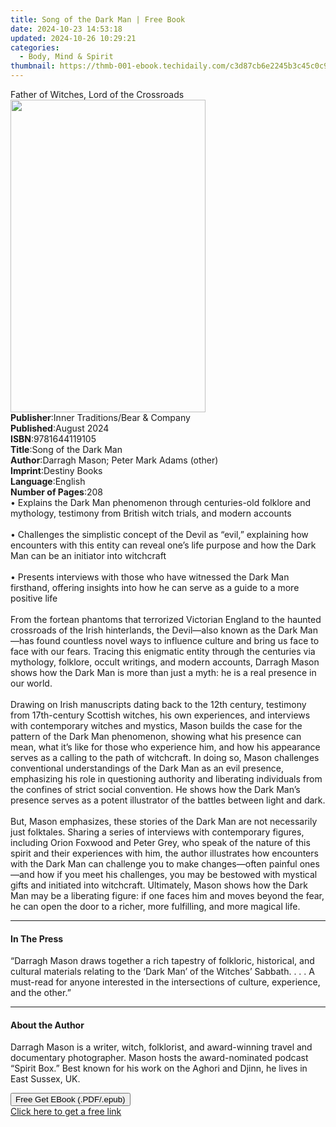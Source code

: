 ```yaml
---
title: Song of the Dark Man | Free Book
date: 2024-10-23 14:53:18
updated: 2024-10-26 10:29:21
categories:
  - Body, Mind & Spirit
thumbnail: https://thmb-001-ebook.techidaily.com/c3d87cb6e2245b3c45c0c90e5a14c271d237333257ea8479cde668001dc58729.jpg
---
```

<main id="book-container">
  <div class="flex flex-col">
    <div class="book-brief flex-1 py-6 px-4 sm:p-6 md:py-10 md:px-8">
      <!-- brief-->
      <div class="book-brief-main">
        Father of Witches, Lord of the Crossroads
      </div>
    </div>
    <div
      class="book-meta-info flex-1 grid gap-4 col-start-1 col-end-3 row-start-1 sm:mb-6 sm:grid-cols-4 lg:gap-6 lg:col-start-2 lg:row-end-6 lg:row-span-6 lg:mb-0"
    >
      <div
        class="book-meta-info-left place-content-center mt-4 p-4 text-sm leading-6 col-start-2 col-span-2 dark:text-slate-400"
      >
        <img
          class="w-full h-500 object-cover rounded-lg sm:h-255 sm:col-span-2 lg:col-span-full"
          src="https://img-001-ebook.techidaily.com/f3eca8ae33ebb5fe7df3123f72f2554fdd847454b2139092f840d055b315eee2.jpg"
          alt=""
          width="312"
          height="500"
        />
      </div>
      <div
        class="book-meta-info-right mt-2 col-start-1 row-start-2 col-span-3 self-center"
      >
        <!-- meta data  -->
        <div class="flex flex-col px-4 md:px-8">
          <div class="flex-1">
            <strong>Publisher</strong>:<span class="px-2"
              >Inner Traditions/Bear &amp; Company</span
            >
          </div>
          <div class="flex-1">
            <strong>Published</strong>:<span class="px-2">August 2024</span>
          </div>
          <div class="flex-1">
            <strong>ISBN</strong>:<span class="px-2">9781644119105</span>
          </div>
          <div class="flex-1">
            <strong>Title</strong>:<span class="px-2"
              >Song of the Dark Man</span
            >
          </div>
          <div class="flex-1">
            <strong>Author</strong>:<span class="px-2"
              >Darragh Mason; Peter Mark Adams (other)</span
            >
          </div>
          <div class="flex-1">
            <strong>Imprint</strong>:<span class="px-2">Destiny Books</span>
          </div>
          <div class="flex-1">
            <strong>Language</strong>:<span class="px-2">English</span>
          </div>
          <div class="flex-1">
            <strong>Number of Pages</strong>:<span class="px-2">208</span>
          </div>
        </div>
      </div>
    </div>
    <div class="book-description flex-1 py-6 px-4 sm:p-6 md:py-10 md:px-8">
      <div class="book-description-main">
        <div accordion-content="" id="description">
          • Explains the Dark Man phenomenon through centuries-old folklore and
          mythology, testimony from British witch trials, and modern accounts<br /><br />•
          Challenges the simplistic concept of the Devil as “evil,” explaining
          how encounters with this entity can reveal one’s life purpose and how
          the Dark Man can be an initiator into witchcraft<br /><br />• Presents
          interviews with those who have witnessed the Dark Man firsthand,
          offering insights into how he can serve as a guide to a more positive
          life<br /><br />From the fortean phantoms that terrorized Victorian
          England to the haunted crossroads of the Irish hinterlands, the
          Devil—also known as the Dark Man—has found countless novel ways to
          influence culture and bring us face to face with our fears. Tracing
          this enigmatic entity through the centuries via mythology, folklore,
          occult writings, and modern accounts, Darragh Mason shows how the Dark
          Man is more than just a myth: he is a real presence in our world.<br /><br />Drawing
          on Irish manuscripts dating back to the 12th century, testimony from
          17th-century Scottish witches, his own experiences, and interviews
          with contemporary witches and mystics, Mason builds the case for the
          pattern of the Dark Man phenomenon, showing what his presence can
          mean, what it’s like for those who experience him, and how his
          appearance serves as a calling to the path of witchcraft. In doing so,
          Mason challenges conventional understandings of the Dark Man as an
          evil presence, emphasizing his role in questioning authority and
          liberating individuals from the confines of strict social convention.
          He shows how the Dark Man’s presence serves as a potent illustrator of
          the battles between light and dark.<br /><br />But, Mason emphasizes,
          these stories of the Dark Man are not necessarily just folktales.
          Sharing a series of interviews with contemporary figures, including
          Orion Foxwood and Peter Grey, who speak of the nature of this spirit
          and their experiences with him, the author illustrates how encounters
          with the Dark Man can challenge you to make changes—often painful
          ones—and how if you meet his challenges, you may be bestowed with
          mystical gifts and initiated into witchcraft. Ultimately, Mason shows
          how the Dark Man may be a liberating figure: if one faces him and
          moves beyond the fear, he can open the door to a richer, more
          fulfilling, and more magical life.
        </div>
        <div class="accordion-fader"></div>
      </div>
    </div>
    <div class="book-excerpts flex-1 py-6 px-4 sm:p-6 md:py-10 md:px-8">
      <!-- excerpts-->
      <div class="book-excerpts-main">
        <hr />
        <h4 class="placeholder placeholder-heading">
          <span>In The Press</span>
        </h4>
        <p>
          “Darragh Mason draws together a rich tapestry of folkloric,
          historical, and cultural materials relating to the ‘Dark Man’ of the
          Witches’ Sabbath. . . . A must-read for anyone interested in the
          intersections of culture, experience, and the other.”
        </p>
      </div>
    </div>
    <div class="book-about-author flex-1 py-6 px-4 sm:p-6 md:py-10 md:px-8">
      <!-- about author-->
      <div class="book-main-author-main">
        <hr />
        <h4 class="placeholder placeholder-heading">
          <span>About the Author</span>
        </h4>
        <p>
          Darragh Mason is a writer, witch, folklorist, and award-winning travel
          and documentary photographer. Mason hosts the award-nominated podcast
          “Spirit Box.” Best known for his work on the Aghori and Djinn, he
          lives in East Sussex, UK.
        </p>
      </div>
    </div>
    <div class="book-free-get flex-1 py-6 px-4 sm:p-6 md:py-10 md:px-8">
      <button
        id="btn-free-get"
        class="bg-blue-500 hover:bg-blue-700 text-white font-bold py-2 px-4 rounded"
      >
        Free Get EBook (.PDF/.epub)
      </button>
      <div id="countdown-display" class="px-2 text-lg mt-2"></div>
      <a
        id="free-link"
        class="hidden bg-blue-500 hover:bg-blue-700 text-white font-bold py-2 px-4 rounded"
        href="https://www.ebooks.com/en-us/book/211141815/song-of-the-dark-man/darragh-mason/"
        target="_blank"
        >Click here to get a free link</a
      >
    </div>
    <script>
      let countdownTime = 0;
      let countdownInterval = null;
      document
        .getElementById('btn-free-get')
        .addEventListener('click', startCountdown);
      function startCountdown() {
        countdownTime = new Date().getTime() + 60000 * 3;
        countdownInterval = setInterval(updateCountdown, 1000);
        document.getElementById('btn-free-get').disabled = true;
        document
          .getElementById('btn-free-get')
          .classList.add('bg-gray-500', 'cursor-not-allowed');
      }
      function updateCountdown() {
        let currentTime = new Date().getTime();
        let timeLeft = countdownTime - currentTime;
        let secondsLeft = Math.floor(timeLeft / 1000);
        document.getElementById('countdown-display').innerHTML =
          `Remaining time: ${secondsLeft} seconds.`;
        if (secondsLeft <= 0) {
          clearInterval(countdownInterval);
          document.getElementById('btn-free-get').classList.add('hidden');
          document.getElementById('free-link').classList.remove('hidden');
          document.getElementById('countdown-display').innerHTML = '';
        }
      }
    </script>
  </div>
</main>

